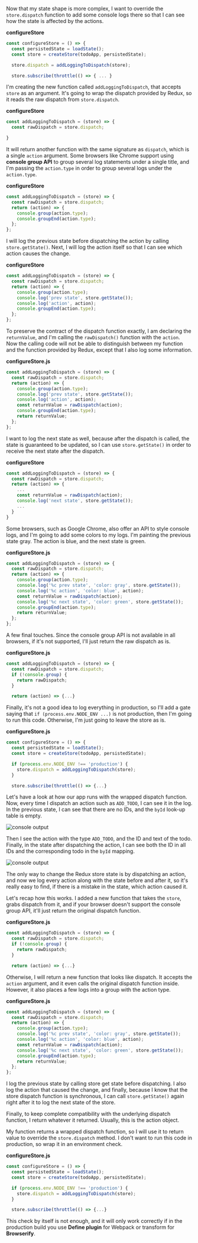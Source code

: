 Now that my state shape is more complex, I want to override the `store.dispatch` function to add some console logs there so that I can see how the state is affected by the actions.

**configureStore**
```javascript
const configureStore = () => {
  const persistedState = loadState();
  const store = createStore(todoApp, persistedState);

  store.dispatch = addLoggingToDispatch(store);

  store.subscribe(throttle(() => { ... }
```

I'm creating the new function called `addLoggingToDispatch`, that accepts `store` as an argument. It's going to wrap the dispatch provided by Redux, so it reads the raw dispatch from `store.dispatch`.

**configureStore**
```javascript
const addLoggingToDispatch = (store) => {
  const rawDispatch = store.dispatch;

}
```

It will return another function with the same signature as `dispatch`, which is a single `action` argument. Some browsers like Chrome support using **console group API** to group several log statements under a single title, and I'm passing the `action.type` in order to group several logs under the `action.type`.

**configureStore**
```javascript
const addLoggingToDispatch = (store) => {
  const rawDispatch = store.dispatch;
  return (action) => {
    console.group(action.type);
    console.groupEnd(action.type);
  };
};
```

I will log the previous state before dispatching the action by calling `store.getState()`. Next, I will log the action itself so that I can see which action causes the change.

**configureStore**
```javascript
const addLoggingToDispatch = (store) => {
  const rawDispatch = store.dispatch;
  return (action) => {
    console.group(action.type);
    console.log('prev state', store.getState());
    console.log('action', action); 
    console.groupEnd(action.type);
  };
};
```

To preserve the contract of the dispatch function exactly, I am declaring the `returnValue`, and I'm calling the `rawDispatch()` function with the `action`. Now the calling code will not be able to distinguish between my function and the function provided by Redux, except that I also log some information.

**configureStore.js**
```javascript
const addLoggingToDispatch = (store) => {
  const rawDispatch = store.dispatch;
  return (action) => {
    console.group(action.type);
    console.log('prev state', store.getState());
    console.log('action', action); 
    const returnValue = rawDispatch(action);
    console.groupEnd(action.type);
    return returnValue;
  };
};
```

I want to log the next state as well, because after the dispatch is called, the state is guaranteed to be updated, so I can use `store.getState()` in order to receive the next state after the dispatch.

**configureStore**
```javascript
const addLoggingToDispatch = (store) => {
  const rawDispatch = store.dispatch;
  return (action) => {
    ...
    const returnValue = rawDispatch(action);
    console.log('next state', store.getState());
    ... 
  }
}
```

Some browsers, such as Google Chrome, also offer an API to style console logs, and I'm going to add some colors to my logs. I'm painting the previous state gray. The action is blue, and the next state is green.

**configureStore.js**
```javascript
const addLoggingToDispatch = (store) => {
  const rawDispatch = store.dispatch;
  return (action) => {
    console.group(action.type);
    console.log('%c prev state', 'color: gray', store.getState());
    console.log('%c action', 'color: blue', action); 
    const returnValue = rawDispatch(action);
    console.log('%c next state', 'color: green', store.getState());
    console.groupEnd(action.type);
    return returnValue;
  };
};
```

A few final touches. Since the console group API is not available in all browsers, if it's not supported, I'll just return the raw dispatch as is.

**configureStore.js**
```javascript
const addLoggingToDispatch = (store) => {
  const rawDispatch = store.dispatch;
  if (!console.group) {
    return rawDispatch;
  }

  return (action) => {...}

```

Finally, it's not a good idea to log everything in production, so I'll add a gate saying that `if (process.env.NODE_ENV ...)` is not production, then I'm going to run this code. Otherwise, I'm just going to leave the store as is.

**configureStore.js**
```javascript
const configureStore = () => {
  const persistedState = loadState();
  const store = createStore(todoApp, persistedState);

  if (process.env.NODE_ENV !== 'production') {
    store.dispatch = addLoggingToDispatch(store);
  }

  store.subscribe(throttle(() => {...}

```

Let's have a look at how our app runs with the wrapped dispatch function. Now, every time I dispatch an action such as `ADD_TODO`, I can see it in the log. In the previous state, I can see that there are no IDs, and the `byId` look-up table is empty.

![console output](../images/javascript-redux-wrapping-dispatch-to-log-actions-output-1.png)

Then I see the action with the type `ADD_TODO`, and the ID and text of the todo. Finally, in the state after dispatching the action, I can see both the ID in all IDs and the corresponding todo in the `byId` mapping.

![console output](../images/javascript-redux-wrapping-dispatch-to-log-actions-output-2.png)

The only way to change the Redux store state is by dispatching an action, and now we log every action along with the state before and after it, so it's really easy to find, if there is a mistake in the state, which action caused it.

Let's recap how this works. I added a new function that takes the `store`, grabs dispatch from it, and if your browser doesn't support the console group API, it'll just return the original dispatch function.

**configureStore.js**
```javascript
const addLoggingToDispatch = (store) => {
  const rawDispatch = store.dispatch;
  if (!console.group) {
    return rawDispatch;
  }

  return (action) => {...}

```

Otherwise, I will return a new function that looks like dispatch. It accepts the `action` argument, and it even calls the original dispatch function inside. However, it also places a few logs into a group with the action type.

**configureStore.js**
```javascript
const addLoggingToDispatch = (store) => {
  const rawDispatch = store.dispatch;
  return (action) => {
    console.group(action.type);
    console.log('%c prev state', 'color: gray', store.getState());
    console.log('%c action', 'color: blue', action); 
    const returnValue = rawDispatch(action);
    console.log('%c next state', 'color: green', store.getState());
    console.groupEnd(action.type);
    return returnValue;
  };
};
```

I log the previous state by calling store get state before dispatching. I also log the action that caused the change, and finally, because I know that the store dispatch function is synchronous, I can call `store.getState()` again right after it to log the next state of the store.

Finally, to keep complete compatibility with the underlying dispatch function, I return whatever it returned. Usually, this is the action object.

My function returns a wrapped dispatch function, so I will use it to return value to override the `store.dispatch` method. I don't want to run this code in production, so wrap it in an environment check.

**configureStore.js**
```javascript
const configureStore = () => {
  const persistedState = loadState();
  const store = createStore(todoApp, persistedState);

  if (process.env.NODE_ENV !== 'production') {
    store.dispatch = addLoggingToDispatch(store);
  }

  store.subscribe(throttle(() => {...}

```

This check by itself is not enough, and it will only work correctly if in the production build you use **Define plugin** for Webpack or transform for **Browserify**.